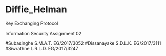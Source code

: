 # Diffie_Helman 
 Key Exchanging Protocol
 
 Information Security
 Assignment 02
 
 #Subasinghe S.M.A.T.  EG/2017/3052
 #Dissanayake S.D.L.K. EG/2017/3111
 #Siwrathne L.R.L.D.   EG/2017/3247
